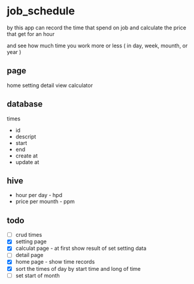 # job_schedule

by this app can record the time that spend on job
and calculate the price that get for an hour

and see how much time you work more or less ( in day, week, mounth, or year )




page
---
home
setting
detail view
calculator


database
---
times
- id
- descript
- start
- end
- create at
- update at


hive
---
- hour per day - hpd
- price per mounth - ppm



## todo
- [ ] crud times
- [x] setting page
- [x] calculat page - at first show result of set setting data
- [ ] detail page
- [x] home page - show time records
- [x] sort the times of day by start time and long of time
- [ ] set start of month